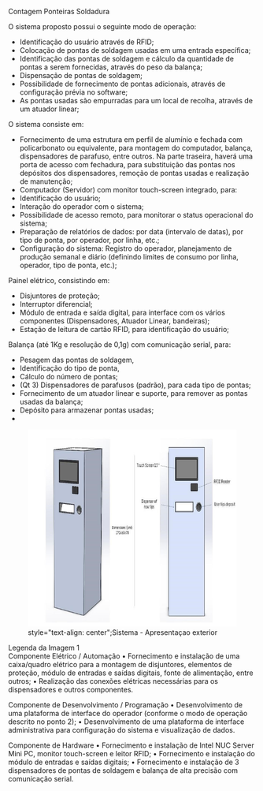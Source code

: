 Contagem Ponteiras Soldadura 

O sistema proposto possui o seguinte modo de operação:
- Identificação do usuário através de RFID;
- Colocação de pontas de soldagem usadas em uma entrada específica;
- Identificação das pontas de soldagem e cálculo da quantidade de pontas a serem fornecidas, através do peso da balança;
- Dispensação de pontas de soldagem;
- Possibilidade de fornecimento de pontas adicionais, através de configuração prévia no software;
- As pontas usadas são empurradas para um local de recolha, através de um atuador linear;


O sistema consiste em:
- Fornecimento de uma estrutura em perfil de alumínio e fechada com policarbonato ou equivalente, para montagem do computador, balança, dispensadores de parafuso, entre outros. Na parte traseira, haverá uma porta de acesso com fechadura, para substituição das pontas nos depósitos dos dispensadores, remoção de pontas usadas e realização de manutenção;
- Computador (Servidor) com monitor touch-screen integrado, para:
- Identificação do usuário;
- Interação do operador com o sistema;
- Possibilidade de acesso remoto, para monitorar o status operacional do sistema;
- Preparação de relatórios de dados: por data (intervalo de datas), por tipo de ponta, por operador, por linha, etc.;
- Configuração do sistema: Registro do operador, planejamento de produção semanal e diário (definindo limites de consumo por linha, operador, tipo de ponta, etc.);


Painel elétrico, consistindo em:
- Disjuntores de proteção;
- Interruptor diferencial;
- Módulo de entrada e saída digital, para interface com os vários componentes (Dispensadores, Atuador Linear, bandeiras);
- Estação de leitura de cartão RFID, para identificação do usuário;

Balança (até 1Kg e resolução de 0,1g) com comunicação serial, para:
- Pesagem das pontas de soldagem,
- Identificação do tipo de ponta,
- Cálculo do número de pontas;
- (Qt 3) Dispensadores de parafusos (padrão), para cada tipo de pontas;
- Fornecimento de um atuador linear e suporte, para remover as pontas usadas da balança;
- Depósito para armazenar pontas usadas;
- 
 <figure>
<img src="Imagens/SISTEMA.jpg" alt="Ponteiras de soldadura" style="width: auto; height: 400px;">
<figcaption> style="text-align: center";Sistema - Apresentaçao exterior</figcaption>
 </figure>
   
<figcaption ">Legenda da Imagem 1</figcaption>
Componente Elétrico / Automação
• Fornecimento e instalação de uma caixa/quadro elétrico para a montagem de disjuntores, elementos de proteção, módulo de entradas e saídas digitais, fonte de alimentação, entre outros;
• Realização das conexões elétricas necessárias para os dispensadores e outros componentes.


Componente de Desenvolvimento / Programação
• Desenvolvimento de uma plataforma de interface do operador (conforme o modo de operação descrito no ponto 2);
• Desenvolvimento de uma plataforma de interface administrativa para configuração do sistema e visualização de dados.


Componente de Hardware
• Fornecimento e instalação de Intel NUC Server Mini PC, monitor touch-screen e leitor RFID;
• Fornecimento e instalação do módulo de entradas e saídas digitais;
• Fornecimento e instalação de 3 dispensadores de pontas de soldagem e balança de alta precisão com comunicação serial.
